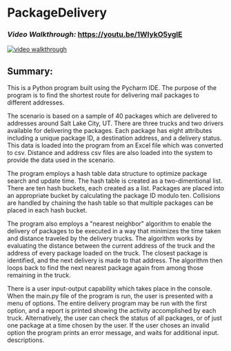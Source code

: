 # PackageDelivery

### <em>Video Walkthrough: </em>https://youtu.be/1WIykO5yglE
<a href="https://youtu.be/1WIykO5yglE">
<img src="https://user-images.githubusercontent.com/107213928/231574545-1d219c8f-4aaf-4c91-8ebb-38237a5e0cca.png" alt="video walkthrough"></a>


## Summary:
This is a Python program built using the Pycharm IDE. The purpose of the program is to find the shortest route for delivering mail packages to different addresses.

The scenario is based on a sample of 40 packages which are delivered to addresses around Salt Lake City, UT.  There are three trucks and two drivers available for 
delivering the packages. Each package has eight attributes including a unique package ID, a destination address, and a delivery status. This data is loaded into the
program from an Excel file which was converted to csv. Distance and address csv files are also loaded into the system to provide the data used in the scenario.

The program employs a hash table data structure to optimize package search and update time. The hash table is created as a two-dimentional list. There are ten hash buckets, each created as a list. Packages are placed into an appropriate bucket by calculating the package ID modulo ten. Collisions are handled by chaining the hash table so that multiple packages can be placed in each hash bucket.  

The program also employs a "nearest neighbor" algorithm to enable the delivery of packages to be executed in a way that minimizes the time taken and distance traveled by the delivery trucks. The algorithm works by evaluating the distance between the current address of the truck and the address of every package loaded on the truck.
The closest package is identified, and the next delivery is made to that address. The algorithm then loops back to find the next nearest package again from among those
remaining in the truck. 

There is a user input-output capability which takes place in the console. When the main.py file of the program is run, the user is presented with a menu of options.
The entire delivery program may be run with the first option, and a report is printed showing the activity accomplished by each truck. Alternatively, the user can 
check the status of all packages, or of just one package at a time chosen by the user. If the user choses an invalid option the program prints an error message, and 
waits for additional input. 
descriptions.  
